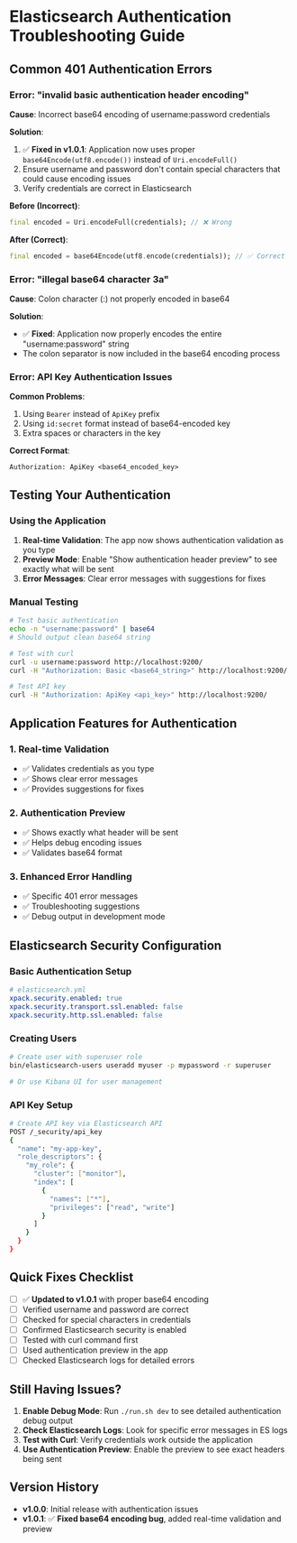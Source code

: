 # Elasticsearch Authentication Troubleshooting Guide

## Common 401 Authentication Errors

### Error: "invalid basic authentication header encoding"

**Cause**: Incorrect base64 encoding of username:password credentials

**Solution**:
1. ✅ **Fixed in v1.0.1**: Application now uses proper `base64Encode(utf8.encode())` instead of `Uri.encodeFull()`
2. Ensure username and password don't contain special characters that could cause encoding issues
3. Verify credentials are correct in Elasticsearch

**Before (Incorrect)**:
```dart
final encoded = Uri.encodeFull(credentials); // ❌ Wrong
```

**After (Correct)**:
```dart
final encoded = base64Encode(utf8.encode(credentials)); // ✅ Correct
```

### Error: "illegal base64 character 3a"

**Cause**: Colon character (:) not properly encoded in base64

**Solution**:
- ✅ **Fixed**: Application now properly encodes the entire "username:password" string
- The colon separator is now included in the base64 encoding process

### Error: API Key Authentication Issues

**Common Problems**:
1. Using `Bearer` instead of `ApiKey` prefix
2. Using `id:secret` format instead of base64-encoded key
3. Extra spaces or characters in the key

**Correct Format**:
```
Authorization: ApiKey <base64_encoded_key>
```

## Testing Your Authentication

### Using the Application
1. **Real-time Validation**: The app now shows authentication validation as you type
2. **Preview Mode**: Enable "Show authentication header preview" to see exactly what will be sent
3. **Error Messages**: Clear error messages with suggestions for fixes

### Manual Testing
```bash
# Test basic authentication
echo -n "username:password" | base64
# Should output clean base64 string

# Test with curl
curl -u username:password http://localhost:9200/
curl -H "Authorization: Basic <base64_string>" http://localhost:9200/

# Test API key
curl -H "Authorization: ApiKey <api_key>" http://localhost:9200/
```

## Application Features for Authentication

### 1. Real-time Validation
- ✅ Validates credentials as you type
- ✅ Shows clear error messages
- ✅ Provides suggestions for fixes

### 2. Authentication Preview
- ✅ Shows exactly what header will be sent
- ✅ Helps debug encoding issues
- ✅ Validates base64 format

### 3. Enhanced Error Handling
- ✅ Specific 401 error messages
- ✅ Troubleshooting suggestions
- ✅ Debug output in development mode

## Elasticsearch Security Configuration

### Basic Authentication Setup
```yaml
# elasticsearch.yml
xpack.security.enabled: true
xpack.security.transport.ssl.enabled: false
xpack.security.http.ssl.enabled: false
```

### Creating Users
```bash
# Create user with superuser role
bin/elasticsearch-users useradd myuser -p mypassword -r superuser

# Or use Kibana UI for user management
```

### API Key Setup
```bash
# Create API key via Elasticsearch API
POST /_security/api_key
{
  "name": "my-app-key",
  "role_descriptors": {
    "my_role": {
      "cluster": ["monitor"],
      "index": [
        {
          "names": ["*"],
          "privileges": ["read", "write"]
        }
      ]
    }
  }
}
```

## Quick Fixes Checklist

- [ ] ✅ **Updated to v1.0.1** with proper base64 encoding
- [ ] Verified username and password are correct
- [ ] Checked for special characters in credentials
- [ ] Confirmed Elasticsearch security is enabled
- [ ] Tested with curl command first
- [ ] Used authentication preview in the app
- [ ] Checked Elasticsearch logs for detailed errors

## Still Having Issues?

1. **Enable Debug Mode**: Run `./run.sh dev` to see detailed authentication debug output
2. **Check Elasticsearch Logs**: Look for specific error messages in ES logs
3. **Test with Curl**: Verify credentials work outside the application
4. **Use Authentication Preview**: Enable the preview to see exact headers being sent

## Version History

- **v1.0.0**: Initial release with authentication issues
- **v1.0.1**: ✅ **Fixed base64 encoding bug**, added real-time validation and preview
